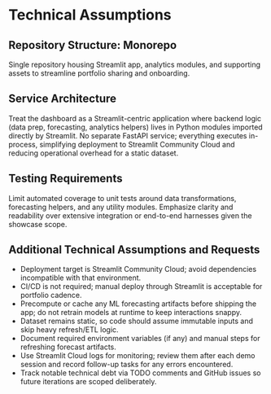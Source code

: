 # Technical Assumptions

## Repository Structure: Monorepo
Single repository housing Streamlit app, analytics modules, and supporting assets to streamline portfolio sharing and onboarding.

## Service Architecture
Treat the dashboard as a Streamlit-centric application where backend logic (data prep, forecasting, analytics helpers) lives in Python modules imported directly by Streamlit. No separate FastAPI service; everything executes in-process, simplifying deployment to Streamlit Community Cloud and reducing operational overhead for a static dataset.

## Testing Requirements
Limit automated coverage to unit tests around data transformations, forecasting helpers, and any utility modules. Emphasize clarity and readability over extensive integration or end-to-end harnesses given the showcase scope.

## Additional Technical Assumptions and Requests
- Deployment target is Streamlit Community Cloud; avoid dependencies incompatible with that environment.
- CI/CD is not required; manual deploy through Streamlit is acceptable for portfolio cadence.
- Precompute or cache any ML forecasting artifacts before shipping the app; do not retrain models at runtime to keep interactions snappy.
- Dataset remains static, so code should assume immutable inputs and skip heavy refresh/ETL logic.
- Document required environment variables (if any) and manual steps for refreshing forecast artifacts.
- Use Streamlit Cloud logs for monitoring; review them after each demo session and record follow-up tasks for any errors encountered.
- Track notable technical debt via TODO comments and GitHub issues so future iterations are scoped deliberately.
